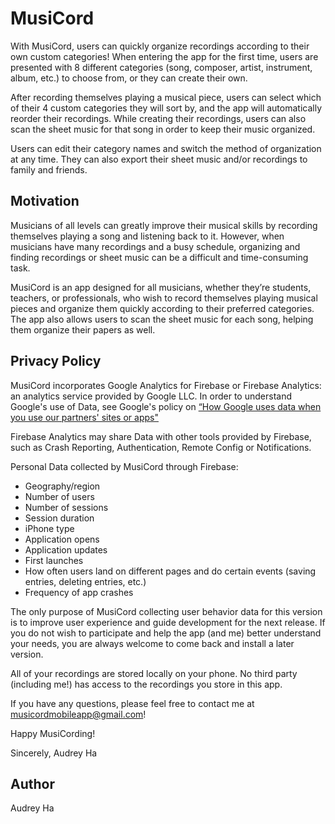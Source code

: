# MusiCord
With MusiCord, users can quickly organize recordings according to their own custom categories! When entering the app for the first time, users are presented with 8 different categories (song, composer, artist, instrument, album, etc.) to choose from, or they can create their own. 

After recording themselves playing a musical piece, users can select which of their 4 custom categories they will sort by, and the app will automatically reorder their recordings. While creating their recordings, users can also scan the sheet music for that song in order to keep their music organized.

Users can edit their category names and switch the method of organization at any time. They can also export their sheet music and/or recordings to family and friends.

## Motivation
Musicians of all levels can greatly improve their musical skills by recording themselves playing a song and listening back to it. However, when musicians have many recordings and a busy schedule, organizing and finding recordings or sheet music can be a difficult and time-consuming task. 

MusiCord is an app designed for all musicians, whether they’re students, teachers, or professionals, who wish to record themselves playing musical pieces and organize them quickly according to their preferred categories. The app also allows users to scan the sheet music for each song, helping them organize their papers as well.

## Privacy Policy
MusiCord incorporates Google Analytics for Firebase or Firebase Analytics: an analytics service provided by Google LLC. In order to understand Google's use of Data, see Google's policy on
[“How Google uses data when you use our partners' sites or apps"](https://www.google.com/policies/privacy/partners/)

Firebase Analytics may share Data with other tools provided by Firebase, such as Crash Reporting, Authentication, Remote Config or Notifications.

Personal Data collected by MusiCord through Firebase:
- Geography/region
- Number of users
- Number of sessions
- Session duration
- iPhone type
- Application opens
- Application updates
- First launches
- How often users land on different pages and do certain events (saving entries, deleting entries, etc.)
- Frequency of app crashes

The only purpose of MusiCord collecting user behavior data for this version is to improve user experience and guide development for the next release. If you do not wish to participate and help the app (and me) better understand your needs, you are always welcome to come back and install a later version.

All of your recordings are stored locally on your phone. No third party (including me!) has access to the recordings you store in this app.

If you have any questions, please feel free to contact me at musicordmobileapp@gmail.com!

Happy MusiCording!

Sincerely, 
Audrey Ha

## Author
Audrey Ha
